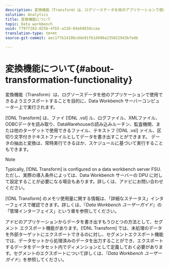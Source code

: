 ```yaml
---
description: 変換機能（Transform）は、ログソースデータを他のアプリケーションで使用できるようエクスポートすることを目的に、Data Workbench サーバーコンピューター上で実行されます。
solution: Analytics
title: 変換機能について
topic: Data workbench
uuid: f797f283-025b-4fb5-a110-84a9483dccaa
translation-type: tm+mt
source-git-commit: aec1f7b14198cdde91f61d490a235022943bfedb

---
```



# 変換機能について{#about-transformation-functionality}

変換機能（Transform）は、ログソースデータを他のアプリケーションで使用できるようエクスポートすることを目的に、Data Workbench サーバーコンピューター上で実行されます。

[!DNL Transform] は、ファイ [!DNL .vsl] ル、ログファイル、XMLファイル、ODBCデータを読み取り、DataWarehouseの読み込みルーチン、監査機関、または他のターゲットで使用できるファイル、テキストフ [!DNL .vsl] ァイル、区切り文字付きテキストファイルとしてデータを書き出すことができます。 データの抽出と変換は、常時実行できるほか、スケジュールに基づいて実行することもできます。

>[!NOTE]
>
>Typically, [!DNL Transform] is configured on a data workbench server FSU. ただし、実際の導入条件によっては、Data Workbench サーバーの DPU に対して設定することが必要になる場合もあります。詳しくは、アドビにお問い合わせください。

[!DNL Transform] のメモリ使用量に関する情報は、「詳細なステータス」インターフェイスで確認できます。詳しくは、『*Data Workbench ユーザーガイド*』の「管理インターフェイス」という章を参照してください。

アドビのアプリケーションからデータを書き出すもうひとつの方法として、セグメント エクスポート機能があります。[!DNL Transform] では、未処理のデータを外部ターゲットにエクスポートできるのに対し、セグメントエクスポート機能では、データセットから処理済みのデータを出力することができ、エクスポートするデータをデータセット内でディメンションとして定義しておく必要があります。セグメントのエクスポートについて詳しくは、『*Data Workbench ユーザーガイド*』を参照してください。
